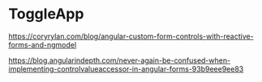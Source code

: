 # ToggleApp

https://coryrylan.com/blog/angular-custom-form-controls-with-reactive-forms-and-ngmodel


https://blog.angularindepth.com/never-again-be-confused-when-implementing-controlvalueaccessor-in-angular-forms-93b9eee9ee83
